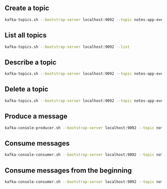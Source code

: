 ## Create a topic
```bash
kafka-topics.sh --bootstrap-server localhost:9092 --topic notes-app-events --create
```

## List all topics
```bash
kafka-topics.sh --bootstrap-server localhost:9092 --list
```

## Describe a topic
```bash
kafka-topics.sh --bootstrap-server localhost:9092 --topic notes-app-events --describe
```

## Delete a topic
```bash
kafka-topics.sh --bootstrap-server localhost:9092 --topic notes-app-events --delete
```

## Produce a message
```bash
kafka-console-producer.sh --bootstrap-server localhost:9092 --topic notes-app-events
```

## Consume messages
```bash
kafka-console-consumer.sh --bootstrap-server localhost:9092 --topic notes-app-events
```

## Consume messages from the beginning
```bash
kafka-console-consumer.sh --bootstrap-server localhost:9092 --topic notes-app-events --from-beginning
```

